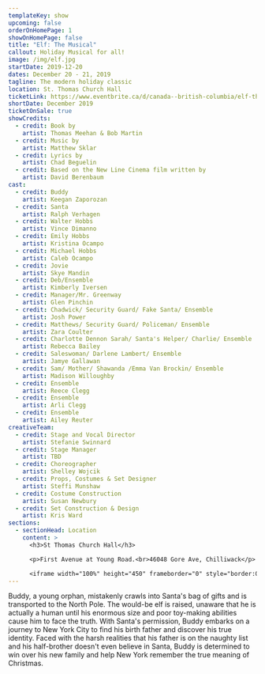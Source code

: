 ```yaml
---
templateKey: show
upcoming: false
orderOnHomePage: 1
showOnHomePage: false
title: "Elf: The Musical"
callout: Holiday Musical for all!
image: /img/elf.jpg
startDate: 2019-12-20
dates: December 20 - 21, 2019
tagline: The modern holiday classic
location: St. Thomas Church Hall
ticketLink: https://www.eventbrite.ca/d/canada--british-columbia/elf-the-musical-chilliwack/
shortDate: December 2019
ticketOnSale: true
showCredits:
  - credit: Book by
    artist: Thomas Meehan & Bob Martin
  - credit: Music by
    artist: Matthew Sklar
  - credit: Lyrics by
    artist: Chad Beguelin
  - credit: Based on the New Line Cinema film written by
    artist: David Berenbaum
cast:
  - credit: Buddy
    artist: Keegan Zaporozan
  - credit: Santa
    artist: Ralph Verhagen
  - credit: Walter Hobbs
    artist: Vince Dimanno
  - credit: Emily Hobbs
    artist: Kristina Ocampo
  - credit: Michael Hobbs
    artist: Caleb Ocampo
  - credit: Jovie
    artist: Skye Mandin
  - credit: Deb/Ensemble
    artist: Kimberly Iversen
  - credit: Manager/Mr. Greenway
    artist: Glen Pinchin
  - credit: Chadwick/ Security Guard/ Fake Santa/ Ensemble
    artist: Josh Power
  - credit: Matthews/ Security Guard/ Policeman/ Ensemble
    artist: Zara Coulter
  - credit: Charlotte Dennon Sarah/ Santa's Helper/ Charlie/ Ensemble
    artist: Rebecca Bailey
  - credit: Saleswoman/ Darlene Lambert/ Ensemble
    artist: Jamye Gallawan
  - credit: Sam/ Mother/ Shawanda /Emma Van Brockin/ Ensemble
    artist: Madison Willoughby
  - credit: Ensemble
    artist: Reece Clegg
  - credit: Ensemble
    artist: Arli Clegg
  - credit: Ensemble
    artist: Ailey Reuter
creativeTeam:
  - credit: Stage and Vocal Director
    artist: Stefanie Swinnard
  - credit: Stage Manager
    artist: TBD
  - credit: Choreographer
    artist: Shelley Wojcik
  - credit: Props, Costumes & Set Designer
    artist: Steffi Munshaw
  - credit: Costume Construction
    artist: Susan Newbury
  - credit: Set Construction & Design
    artist: Kris Ward
sections:
  - sectionHead: Location
    content: >
      <h3>St Thomas Church Hall</h3>

      <p>First Avenue at Young Road.<br>46048 Gore Ave, Chilliwack</p>

      <iframe width="100%" height="450" frameborder="0" style="border:0" src="https://www.google.com/maps/embed/v1/place?q=place_id:ChIJH1qIV3Y_hFQROdbdJpDPqc8&key=AIzaSyCKT7MaSSrSw2BKtArl_AHIH199zoJzDjk" allowfullscreen></iframe>
---
```


Buddy, a young orphan, mistakenly crawls into Santa's bag of gifts and is transported to the North Pole. The would-be elf is raised, unaware that he is actually a human until his enormous size and poor toy-making abilities cause him to face the truth. With Santa's permission, Buddy embarks on a journey to New York City to find his birth father and discover his true identity. Faced with the harsh realities that his father is on the naughty list and his half-brother doesn't even believe in Santa, Buddy is determined to win over his new family and help New York remember the true meaning of Christmas.
